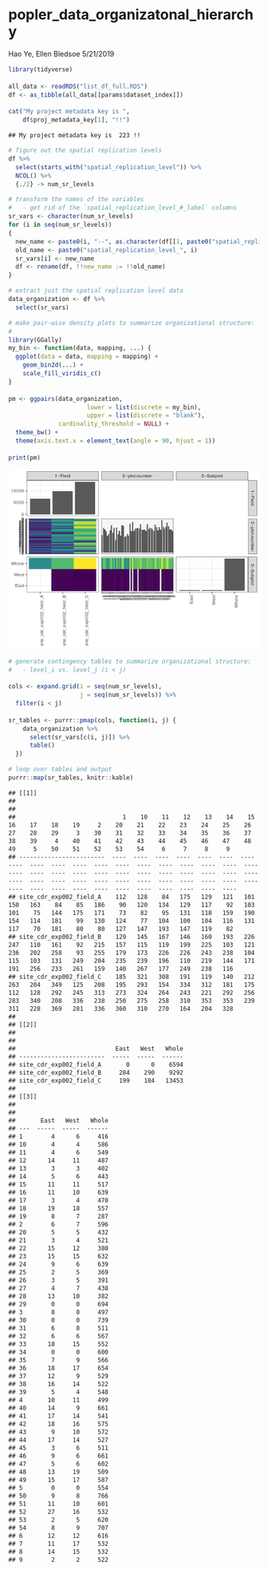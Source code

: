 popler\_data\_organizatonal\_hierarchy
================
Hao Ye, Ellen Bledsoe
5/21/2019

``` r
library(tidyverse)

all_data <- readRDS("list_df_full.RDS")
df <- as_tibble(all_data[[params$dataset_index]])

cat("My project metadata key is ", 
    df$proj_metadata_key[1], "!!")
```

    ## My project metadata key is  223 !!

``` r
# figure out the spatial replication levels
df %>% 
  select(starts_with("spatial_replication_level")) %>%
  NCOL() %>%
  {./2} -> num_sr_levels
```

``` r
# transform the names of the variables
#   - get rid of the `spatial_replication_level_#_label` columns
sr_vars <- character(num_sr_levels)
for (i in seq(num_sr_levels))
{
  new_name <- paste0(i, "--", as.character(df[[1, paste0("spatial_replication_level_", i, "_label")]]))
  old_name <- paste0("spatial_replication_level_", i)
  sr_vars[i] <- new_name
  df <- rename(df, !!new_name := !!old_name)
}
```

``` r
# extract just the spatial replication level data
data_organization <- df %>%
  select(sr_vars)
```

``` r
# make pair-wise density plots to summarize organizational structure:
# 
library(GGally)
my_bin <- function(data, mapping, ...) {
  ggplot(data = data, mapping = mapping) +
    geom_bin2d(...) +
    scale_fill_viridis_c()
}

pm <- ggpairs(data_organization, 
                      lower = list(discrete = my_bin), 
                      upper = list(discrete = "blank"), 
              cardinality_threshold = NULL) + 
  theme_bw() + 
  theme(axis.text.x = element_text(angle = 90, hjust = 1))

print(pm)
```

![](data_report-50_files/figure-markdown_github/unnamed-chunk-5-1.png)

``` r
# generate contingency tables to summarize organizational structure:
#   - level_i vs. level_j (i < j)

cols <- expand.grid(i = seq(num_sr_levels), 
                    j = seq(num_sr_levels)) %>%
  filter(i < j)

sr_tables <- purrr::pmap(cols, function(i, j) {
    data_organization %>%
      select(sr_vars[c(i, j)]) %>%
      table()
  })
```

``` r
# loop over tables and output
purrr::map(sr_tables, knitr::kable)
```

    ## [[1]]
    ## 
    ## 
    ##                              1    10    11    12    13    14    15    16    17    18    19     2    20    21    22    23    24    25    26    27    28    29     3    30    31    32    33    34    35    36    37    38    39     4    40    41    42    43    44    45    46    47    48    49     5    50    51    52    53    54     6     7     8     9
    ## ------------------------  ----  ----  ----  ----  ----  ----  ----  ----  ----  ----  ----  ----  ----  ----  ----  ----  ----  ----  ----  ----  ----  ----  ----  ----  ----  ----  ----  ----  ----  ----  ----  ----  ----  ----  ----  ----  ----  ----  ----  ----  ----  ----  ----  ----  ----  ----  ----  ----  ----  ----  ----  ----  ----  ----
    ## site_cdr_exp002_field_A    112   128    84   175   129   121   101   150   163    84    85   186    90   120   134   129   117    92   103   101    75   144   175   171    73    82    95   131   118   159   190   154   114   181    99   130   124    77   104   100   104   116   131   117    70   181    80    80   127   147   193   147   119    82
    ## site_cdr_exp002_field_B    129   145   167   146   160   193   226   247   110   161    92   215   157   115   119   199   225   103   121   236   202   258    93   255   179   173   226   226   243   238   104   115   103   131   249   204   235   239   196   110   219   144   171   191   256   233   261   159   140   267   177   249   238   116
    ## site_cdr_exp002_field_C    185   321   308   191   119   140   212   263   204   349   125   208   195   293   154   334   312   181   175   112   128   292   245   313   273   324   264   243   221   292   256   283   340   208   336   238   250   275   258   310   353   353   239   311   228   369   281   336   360   310   270   164   204   328
    ## 
    ## [[2]]
    ## 
    ## 
    ##                            East   West   Whole
    ## ------------------------  -----  -----  ------
    ## site_cdr_exp002_field_A       0      0    6594
    ## site_cdr_exp002_field_B     284    290    9292
    ## site_cdr_exp002_field_C     199    184   13453
    ## 
    ## [[3]]
    ## 
    ## 
    ##       East   West   Whole
    ## ---  -----  -----  ------
    ## 1        4      6     416
    ## 10       4      4     586
    ## 11       4      6     549
    ## 12      14     11     487
    ## 13       3      3     402
    ## 14       5      6     443
    ## 15      11     11     517
    ## 16      11     10     639
    ## 17       3      4     470
    ## 18      19     18     557
    ## 19       8      7     287
    ## 2        6      7     596
    ## 20       5      5     432
    ## 21       3      4     521
    ## 22      15     12     380
    ## 23      15     15     632
    ## 24       9      6     639
    ## 25       2      5     369
    ## 26       3      5     391
    ## 27       4      7     438
    ## 28      13     10     382
    ## 29       0      0     694
    ## 3        8      8     497
    ## 30       0      0     739
    ## 31       6      8     511
    ## 32       6      6     567
    ## 33      18     15     552
    ## 34       0      0     600
    ## 35       7      9     566
    ## 36      18     17     654
    ## 37      12      9     529
    ## 38      16     14     522
    ## 39       5      4     548
    ## 4       10     11     499
    ## 40      14      9     661
    ## 41      17     14     541
    ## 42      18     16     575
    ## 43       9     10     572
    ## 44      17     14     527
    ## 45       3      6     511
    ## 46       9      6     661
    ## 47       5      6     602
    ## 48      13     19     509
    ## 49      15     17     587
    ## 5        0      0     554
    ## 50       9      8     766
    ## 51      11     10     601
    ## 52      27     16     532
    ## 53       2      5     620
    ## 54       8      9     707
    ## 6       12     12     616
    ## 7       11     17     532
    ## 8       14     15     532
    ## 9        2      2     522
